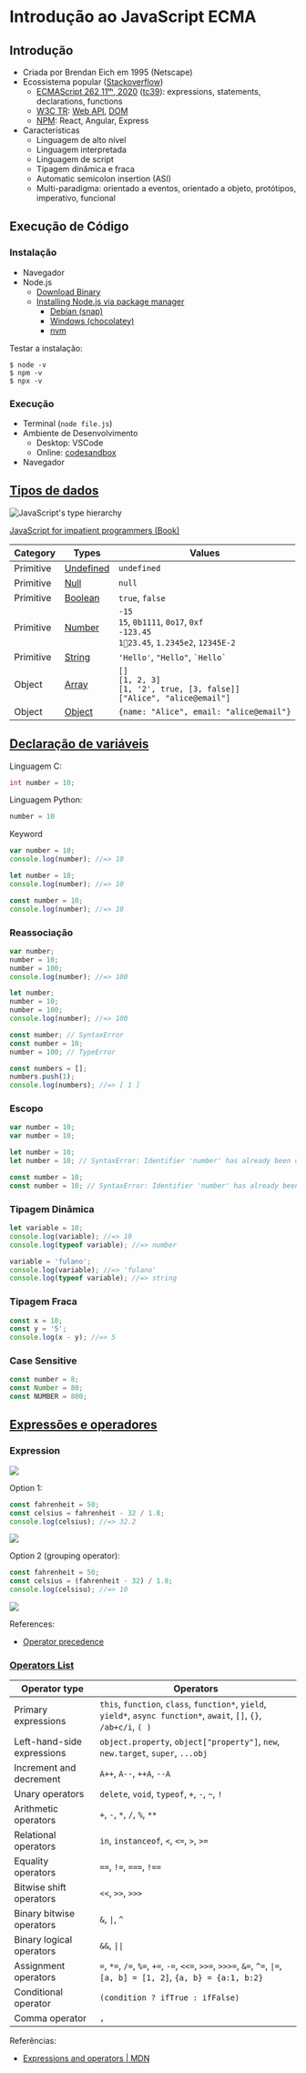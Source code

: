 # Introdução ao JavaScript ECMA

## Introdução

- Criada por Brendan Eich em 1995 (Netscape)
- Ecossistema popular ([Stackoverflow](https://insights.stackoverflow.com/survey/2020#technology-programming-scripting-and-markup-languages))
  - [ECMAScript 262 11ᵗʰ, 2020](https://www.ecma-international.org/ecma-262/) ([tc39](https://github.com/tc39/ecma262)): expressions, statements, declarations, functions
  - [W3C TR](https://www.w3.org/TR/): [Web API](https://developer.mozilla.org/en-US/docs/Web/API), [DOM](https://developer.mozilla.org/en-US/docs/Web/API/Document_Object_Model)
  - [NPM](https://www.npmjs.com/): React, Angular, Express
- Características
  - Linguagem de alto nível
  - Linguagem interpretada
  - Linguagem de script
  - Tipagem dinâmica e fraca
  - Automatic semicolon insertion (ASI)
  - Multi-paradigma: orientado a eventos, orientado a objeto, protótipos, imperativo, funcional

## Execução de Código

### Instalação

- Navegador
- Node.js
  - [Download Binary](https://nodejs.org/en/download/)
  - [Installing Node.js via package manager](https://nodejs.org/en/download/package-manager/)
    - [Debian (snap)](https://nodejs.org/en/download/package-manager/#debian-and-ubuntu-based-linux-distributions-enterprise-linux-fedora-and-snap-packages)
    - [Windows (chocolatey)](https://nodejs.org/en/download/package-manager/#windows)
    - [nvm](https://nodejs.org/en/download/package-manager/#nvm)

Testar a instalação:

```
$ node -v
$ npm -v
$ npx -v
```

### Execução

- Terminal (`node file.js`)
- Ambiente de Desenvolvimento
  - Desktop: VSCode
  - Online: [codesandbox](https://codesandbox.io/)
- Navegador

## [Tipos de dados](https://ifpb.github.io/javascript-guide/ecma/values-and-types/)

![JavaScript's type hierarchy](http://exploringjs.com/impatient-js/img-book/b8c834a3420a3b2d2df0d90dfa0c1dfd1f2ffbc9.svg)

[JavaScript for impatient programmers (Book)](http://exploringjs.com/impatient-js/ch_values.html)

| Category  | Types                               | Values                                                                                        |
| --------- | ----------------------------------- | --------------------------------------------------------------------------------------------- |
| Primitive | [Undefined](../undefined/syntax.md)   | `undefined`                                                                                    |
| Primitive | [Null](../null/syntax.md)           | `null`                                                                                        |
| Primitive | [Boolean](../boolean/syntax.md)     | `true`, `false`                                                                               |
| Primitive | [Number](../number/syntax.md)       | `-15`<br />`15`, `0b1111`, `0o17`, `0xf`<br />`-123.45`<br />`123.45`, `1.2345e2`, `12345E-2` |
| Primitive | [String](../string/syntax.md)       | `'Hello'`, `"Hello"`, `` `Hello` ``                                                           |
| Object    | [Array](../array/syntax.md)         | `[]`<br />`[1, 2, 3]`<br />`[1, '2', true, [3, false]]`<br />`["Alice", "alice@email"]`       |
| Object    | [Object](../object/syntax.md)       | `{name: "Alice", email: "alice@email"}`                                                       |

## [Declaração de variáveis](https://ifpb.github.io/javascript-guide/ecma/variable/)

Linguagem C:

```c
int number = 10;
```

Linguagem Python:

```py
number = 10
```

Keyword

```js
var number = 10;
console.log(number); //=> 10
```

```js
let number = 10;
console.log(number); //=> 10
```

```js
const number = 10;
console.log(number); //=> 10
```

### Reassociação

```js
var number;
number = 10;
number = 100;
console.log(number); //=> 100
```

```js
let number;
number = 10;
number = 100;
console.log(number); //=> 100
```

```js
const number; // SyntaxError
const number = 10;
number = 100; // TypeError
```

```js
const numbers = [];
numbers.push(1);
console.log(numbers); //=> [ 1 ]
```

### Escopo

```js
var number = 10;
var number = 10;
```

```js
let number = 10;
let number = 10; // SyntaxError: Identifier 'number' has already been declared
```

```js
const number = 10;
const number = 10; // SyntaxError: Identifier 'number' has already been declared
```

### Tipagem Dinâmica

```js
let variable = 10;
console.log(variable); //=> 10
console.log(typeof variable); //=> number

variable = 'fulano';
console.log(variable); //=> 'fulano'
console.log(typeof variable); //=> string
```

### Tipagem Fraca

```js
const x = 10;
const y = '5';
console.log(x - y); //=> 5
```

### Case Sensitive

```js
const number = 8;
const Number = 80;
const NUMBER = 800;
```

## [Expressões e operadores](https://ifpb.github.io/javascript-guide/ecma/expression-and-operator/)

### Expression

![](/imgs/classnotes/01/celsius2fahrenheit.png)

Option 1:

```js
const fahrenheit = 50;
const celsius = fahrenheit - 32 / 1.8;
console.log(celsius); //=> 32.2
```

![](/imgs/classnotes/01/celsius2fahrenheit1.svg)

Option 2 (grouping operator):

```js
const fahrenheit = 50;
const celsius = (fahrenheit - 32) / 1.8;
console.log(celsisu); //=> 10
```

![](/imgs/classnotes/01/celsius2fahrenheit2.svg)

References:

- [Operator precedence](https://developer.mozilla.org/en-US/docs/Web/JavaScript/Reference/Operators/Operator_Precedence)

### [Operators List](https://ifpb.github.io/javascript-guide/ecma/expression-and-operator/)

| Operator type              | Operators                                                                                                             |
| -------------------------- | --------------------------------------------------------------------------------------------------------------------- |
| Primary expressions        | `this`, `function`, `class`, `function*`, `yield`, `yield*`, `async function*`, `await`, `[]`, `{}`, `/ab+c/i`, `( )` |
| Left-hand-side expressions | `object.property`, `object["property"]`, `new`, `new.target`, `super`, `...obj`                                       |
| Increment and decrement    | `A++`, `A--`, `++A`, `--A`                                                                                            |
| Unary operators            | `delete`, `void`, `typeof`, `+`, `-`, `~`, `!`                                                                        |
| Arithmetic operators       | `+`, `-`, `*`, `/`, `%`, `**`                                                                                         |
| Relational operators       | `in`, `instanceof`, `<`, `<=`, `>`, `>=`                                                                              |
| Equality operators         | `==`, `!=`, `===`, `!==`                                                                                              |
| Bitwise shift operators    | `<<`, `>>`, `>>>`                                                                                                     |
| Binary bitwise operators   | `&`, `\|`, `^`                                                                                                        |
| Binary logical operators   | `&&`, `\|\| `                                                                                                         |
| Assignment operators       | `=`, `*=`, `/=`, `%=`, `+=`, `-=`, `<<=`, `>>=`, `>>>=`, `&=`, `^=`, `\|=`, `[a, b] = [1, 2]`, `{a, b} = {a:1, b:2}`  |
| Conditional operator       | `(condition ? ifTrue : ifFalse)`                                                                                      |
| Comma operator             | `,`                                                                                                                   |

Referências:

- [Expressions and operators \| MDN](https://developer.mozilla.org/en-US/docs/Web/JavaScript/Reference/Operators/Operator_Precedence)
